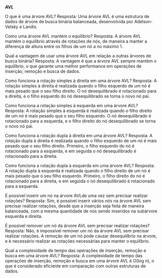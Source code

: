 _____________AVL_____________

O que é uma árvore AVL?
Resposta: Uma árvore AVL é uma estrutura de dados de árvore de busca binária balanceada, desenvolvida por Adelson-Velsky e Landis.

Como uma árvore AVL mantém o equilíbrio?
Resposta: A árvore AVL mantém o equilíbrio através de rotações de nós, de maneira a manter a diferença de altura entre os filhos de um nó a no máximo 1.

Qual a vantagem de usar uma árvore AVL em relação a outras árvores de busca binária?
Resposta: A vantagem é que a árvore AVL sempre mantém o equilíbrio, o que garante uma melhor performance em operações de inserção, remoção e busca de dados.

Como funciona a rotação simples à direita em uma árvore AVL?
Resposta: A rotação simples à direita é realizada quando o filho esquerdo de um nó é mais pesado que o seu filho direito. O nó desequilibrado é rotacionado para a direita, e o filho esquerdo do nó desequilibrado se torna o novo nó pai.

Como funciona a rotação simples à esquerda em uma árvore AVL?
Resposta: A rotação simples à esquerda é realizada quando o filho direito de um nó é mais pesado que o seu filho esquerdo. O nó desequilibrado é rotacionado para a esquerda, e o filho direito do nó desequilibrado se torna o novo nó pai.

Como funciona a rotação dupla à direita em uma árvore AVL?
Resposta: A rotação dupla à direita é realizada quando o filho esquerdo de um nó é mais pesado que o seu filho direito. Primeiro, o filho esquerdo do nó é rotacionado para a esquerda, e em seguida o nó desequilibrado é rotacionado para a direita.

Como funciona a rotação dupla à esquerda em uma árvore AVL?
Resposta: A rotação dupla à esquerda é realizada quando o filho direito de um nó é mais pesado que o seu filho esquerdo. Primeiro, o filho direito do nó é rotacionado para a direita, e em seguida o nó desequilibrado é rotacionado para a esquerda.

É possível inserir um nó na árvore AVLde uma vez sem precisar realizar rotações?
Resposta: Sim, é possível inserir vários nós na árvore AVL sem precisar realizar rotações, desde que a inserção seja feita de maneira balanceada, com a mesma quantidade de nós sendo inseridos na subárvore esquerda e direita.

É possível remover um nó da árvore AVL sem precisar realizar rotações?
Resposta: Não, é impossível remover um nó da árvore AVL sem precisar realizar rotações. A remoção de um nó pode causar desequilíbrio na árvore, e é necessário realizar as rotações necessárias para manter o equilíbrio.

Qual a complexidade de tempo das operações de inserção, remoção e busca em uma árvore AVL?
Resposta: A complexidade de tempo das operações de inserção, remoção e busca em uma árvore AVL é O(log n), o que é considerado eficiente em comparação com outras estruturas de dados.

